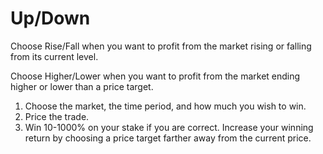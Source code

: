 # Up/Down

Choose Rise/Fall when you want to profit from the market rising or falling from its current level.

Choose Higher/Lower when you want to profit from the market ending higher or lower than a price target.

1. Choose the market, the time period, and how much you wish to win.
2. Price the trade.
3. Win 10-1000% on your stake if you are correct. Increase your winning return by choosing a price target farther away from the current price.